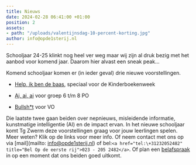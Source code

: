 ```yaml
---
title: Nieuws
date: 2024-02-28 06:41:00 +01:00
position: 2
assets:
- path: "/uploads/valentijnsdag-10-percent-korting.jpg"
author: info@opde1sterij.nl
---
```


Schooljaar 24-25 klinkt nog heel ver weg maar wij zijn al druk bezig met het aanbod voor komend jaar. Daarom hier alvast een sneak peak...

Komend schooljaar komen er (in ieder geval) drie nieuwe voorstellingen.

* [Help, ik ben de baas](https://www.opde1sterij.nl/theatergroep-zwerm/help-ik-ben-de-baas/), speciaal voor de Kinderboekenweek

* [Ai, ai, ai](https://www.opde1sterij.nl/theatergroep-zwerm/ai-ai-ai/) voor groep 6 t/m 8 PO

* [Bullsh\*t](https://www.opde1sterij.nl/theatergroep-zwerm/bullsh-t/) voor VO

Die laatste twee gaan beiden over nepnieuws, misleidende informatie, kunstmatige intelligentie (AI) en de impact ervan. In het nieuwe schooljaar komt Tg Zwerm deze voorstellingen graag voor jouw leerlingen spelen. Meer weten? Klik op de links voor meer info. Of neem contact met ons op via \[mail\](mailto: info@opde1sterij.nl) of bel:`<a href="tel:\+31232052482" title="Bel Op de eerste rij">023 - 205 2482</a>`. Of plan een [belafspraak](https://calendly.com/opde1sterij/info-over-nieuwe-voorstellingen) in op een moment dat ons beiden goed uitkomt.